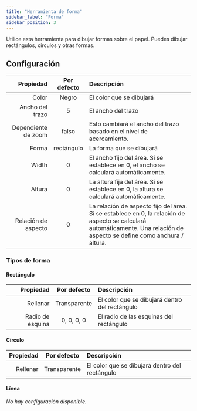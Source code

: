 ```yaml
---
title: "Herramienta de forma"
sidebar_label: "Forma"
sidebar_position: 3
---
```



Utilice esta herramienta para dibujar formas sobre el papel. Puedes dibujar rectángulos, círculos y otras formas.

## Configuración

|           Propiedad | Por defecto | Descripción                                                                                                                                                               |
| -------------------:|:-----------:|:------------------------------------------------------------------------------------------------------------------------------------------------------------------------- |
|               Color |    Negro    | El color que se dibujará                                                                                                                                                  |
|     Ancho del trazo |      5      | El ancho del trazo                                                                                                                                                        |
| Dependiente de zoom |    falso    | Esto cambiará el ancho del trazo basado en el nivel de acercamiento.                                                                                                      |
|               Forma | rectángulo  | La forma que se dibujará                                                                                                                                                  |
|               Width |      0      | El ancho fijo del área. Si se establece en 0, el ancho se calculará automáticamente.                                                                                      |
|              Altura |      0      | La altura fija del área. Si se establece en 0, la altura se calculará automáticamente.                                                                                    |
| Relación de aspecto |      0      | La relación de aspecto fijo del área. Si se establece en 0, la relación de aspecto se calculará automáticamente. Una relación de aspecto se define como anchura / altura. |

### Tipos de forma

#### Rectángulo

|        Propiedad | Por defecto  | Descripción                                    |
| ----------------:|:------------:|:---------------------------------------------- |
|         Rellenar | Transparente | El color que se dibujará dentro del rectángulo |
| Radio de esquina |  0, 0, 0, 0  | El radio de las esquinas del rectángulo        |

#### Círculo

| Propiedad | Por defecto  | Descripción                                    |
| ---------:|:------------:|:---------------------------------------------- |
|  Rellenar | Transparente | El color que se dibujará dentro del rectángulo |

#### Línea

*No hay configuración disponible.*
